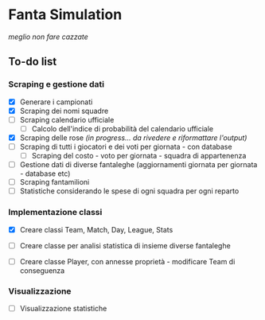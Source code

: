 # Fanta Simulation

*meglio non fare cazzate*

## To-do list


### Scraping e gestione dati

- [x] Generare i campionati
- [x] Scraping dei nomi squadre
- [ ] Scraping calendario ufficiale
    - [ ] Calcolo dell'indice di probabilità del calendario ufficiale
- [x] Scraping delle rose *(in progress... da rivedere e riformattare l'output)*
- [ ] Scraping di tutti i giocatori e dei voti per giornata - con database
	- [ ] Scraping del costo - voto per giornata - squadra di appartenenza
- [ ] Gestione dati di diverse fantaleghe (aggiornamenti giornata per giornata - database etc)
- [ ] Scraping fantamilioni
- [ ] Statistiche considerando le spese di ogni squadra per ogni reparto

### Implementazione classi

- [x] Creare classi Team, Match, Day, League, Stats
- [ ] Creare classe per analisi statistica di insieme diverse fantaleghe
- [ ] Creare classe Player, con annesse proprietà - modificare Team di conseguenza


### Visualizzazione

- [ ] Visualizzazione statistiche


